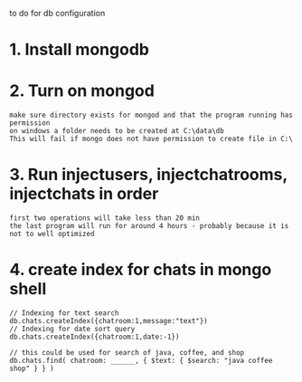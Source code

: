 to do for db configuration

# 1. Install mongodb

# 2. Turn on mongod

	make sure directory exists for mongod and that the program running has permission
	on windows a folder needs to be created at C:\data\db
	This will fail if mongo does not have permission to create file in C:\

# 3. Run injectusers, injectchatrooms, injectchats in order

	first two operations will take less than 20 min
	the last program will run for around 4 hours - probably because it is not to well optimized

# 4. create index for chats in mongo shell

	// Indexing for text search
	db.chats.createIndex({chatroom:1,message:"text"})
	// Indexing for date sort query
	db.chats.createIndex({chatroom:1,date:-1})

	// this could be used for search of java, coffee, and shop
	db.chats.find( chatroom: ______, { $text: { $search: "java coffee shop" } } )

